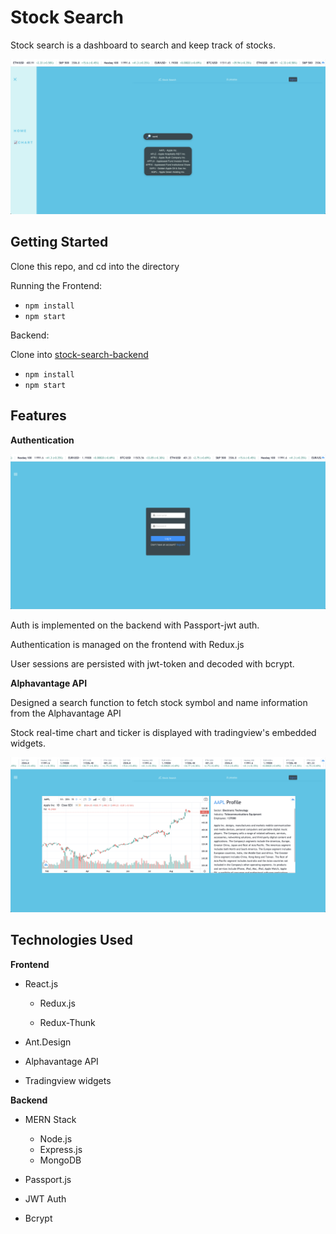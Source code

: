 # Stock Search

Stock search is a dashboard to search and keep track of stocks.

![ScreenShot](images/img1.png)

## Getting Started

Clone this repo, and cd into the directory

Running the Frontend:

*  `npm install`
*  `npm start`

Backend: 

Clone into [stock-search-backend](https://github.com/ALmsq/stock-search-backend)

*  `npm install`
*  `npm start`

## Features

**Authentication**

![ScreenShot](images/img2.png)

Auth is implemented on the backend with Passport-jwt auth. 

Authentication is managed on the frontend with Redux.js

User sessions are persisted with jwt-token and decoded with bcrypt.

**Alphavantage API**

Designed a search function to fetch stock symbol and name information from the Alphavantage API

Stock real-time chart and ticker is displayed with tradingview's embedded widgets.

![ScreenShot](images/img3.png)

## Technologies Used

**Frontend**
* React.js

    - Redux.js

    - Redux-Thunk
* Ant.Design
* Alphavantage API
* Tradingview widgets

**Backend**

* MERN Stack

    - Node.js
    - Express.js
    - MongoDB
* Passport.js
* JWT Auth
* Bcrypt